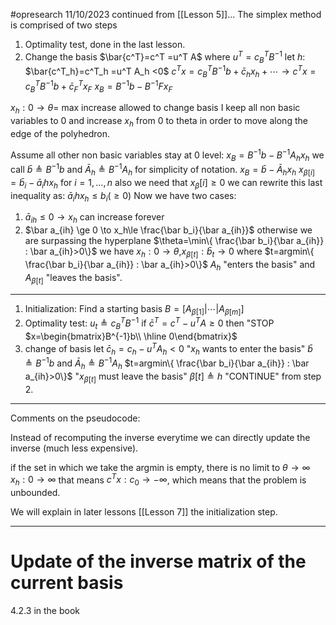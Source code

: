 #opresearch 
11/10/2023
continued from [[Lesson 5]]...
The simplex method is comprised of two steps
1. Optimality test, done in the last lesson.
2. Change the basis
$\bar{c^T}=c^T =u^T A$
where $u^T=c_B^TB^{-1}$
let $h$:
$\bar{c^T_h}=c^T_h =u^T A_h <0$
$c^T x=c_B^T B^{-1}b+\bar c_h x_h+\dotsi\to c^T x = c_B^T B^{-1}b+\bar c_F^T x_F$ 
$x_B=B^{-1}b-B^{-1} F x_F$

$x_h:0\to \theta=$ max increase allowed
to change basis I keep all non basic variables to 0 and increase $x_h$ from 0 to theta in order to move along the edge of the polyhedron.

Assume all other non basic variables stay at 0 level:
$x_B=B^{-1}b-B^{-1}A_h x_h$
we call $\bar b \triangleq B^{-1}b$  and  $\bar A_h \triangleq B^{-1}A_h$ for simplicity of notation.
$x_B=\bar b-\bar A_h x_h$
$x_{\beta[i]}=\bar b_i-\bar a_ih x_h$ for $i=1,\dots,n$
also we need that $x_\beta[i]\ge0$
we can rewrite this last inequality as:
$\bar a_ih x_h\le b_i(\ge 0)$
Now we have two cases:
1. $\bar a_{ih} \le 0 \to x_h$ can increase forever
2.  $\bar a_{ih} \ge 0 \to x_h\le \frac{\bar b_i}{\bar a_{ih}}$ otherwise we are surpassing the hyperplane
$\theta=\min\{  \frac{\bar b_i}{\bar a_{ih}} : \bar a_{ih}>0\}$
we have $x_h:0\to \theta$,$x_{\beta[t]}:\bar b_t\to 0$ 
where $t=argmin\{ \frac{\bar b_i}{\bar a_{ih}} : \bar a_{ih}>0\}$
$A_h$ "enters the basis" and $A_{\beta[t]}$ "leaves the basis".

---

1. Initialization:
Find a starting 
basis $B=[A_{\beta[1]}|\dotsi|A_{\beta[m]}]$
2. Optimality test:
$u_t \triangleq c_B^T B^{-1}$
if $\bar c^T = c^T - u^TA \ge 0$ then "STOP 
$x=\begin{bmatrix}B^{-1}b\\ \hline 0\end{bmatrix}$
3. change of basis 
let $\bar c_h = c_h -u^T A_h <0$
"$x_h$ wants to enter the basis"
$\bar b \triangleq B^{-1}b$  and  $\bar A_h \triangleq B^{-1}A_h$
$t=argmin\{ \frac{\bar b_i}{\bar a_{ih}} : \bar a_{ih}>0\}$
"$x_{\beta[t]}$ must leave the basis"
$\beta[t]\triangleq h$
"CONTINUE" from step 2.

---
Comments on the pseudocode:

Instead of recomputing the inverse everytime we can directly update the inverse (much less expensive).

if the set in which we take the argmin is empty, there is no limit to $\theta \to \infty$ $x_h:0\to\infty$ that means $c^T x:c_0 \to -\infty$, which means that the problem is unbounded.

We will explain in later lessons [[Lesson 7]] the initialization step.

---
# Update of the inverse matrix of the current basis
4.2.3 in the book





